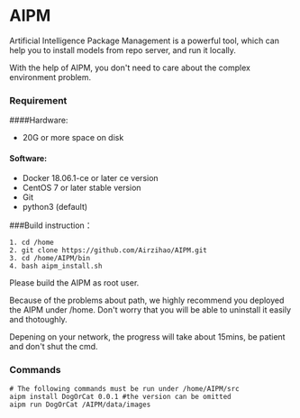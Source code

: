 # AIPM

Artificial Intelligence Package Management is a 
powerful tool, which can help you to install models from
repo server, and run it locally.

With the help of AIPM, you don't need to care about the 
complex environment problem.




### Requirement

####Hardware:
- 20G or more space on disk

#### Software:
- Docker 18.06.1-ce or later ce version
- CentOS 7 or later stable version
- Git
- python3  (default) 

###Build instruction：
```
1. cd /home 
2. git clone https://github.com/Airzihao/AIPM.git
3. cd /home/AIPM/bin
4. bash aipm_install.sh 
```
Please build the AIPM as root user.

Because of the problems about path, we highly recommend you deployed the AIPM under /home. Don't worry that you will be able to uninstall it easily and thotoughly.

Depening on your network, the progress will take about 15mins, be patient and don't shut the cmd.

### Commands
```angular2html
# The following commands must be run under /home/AIPM/src
aipm install DogOrCat 0.0.1 #the version can be omitted 
aipm run DogOrCat /AIPM/data/images
```



